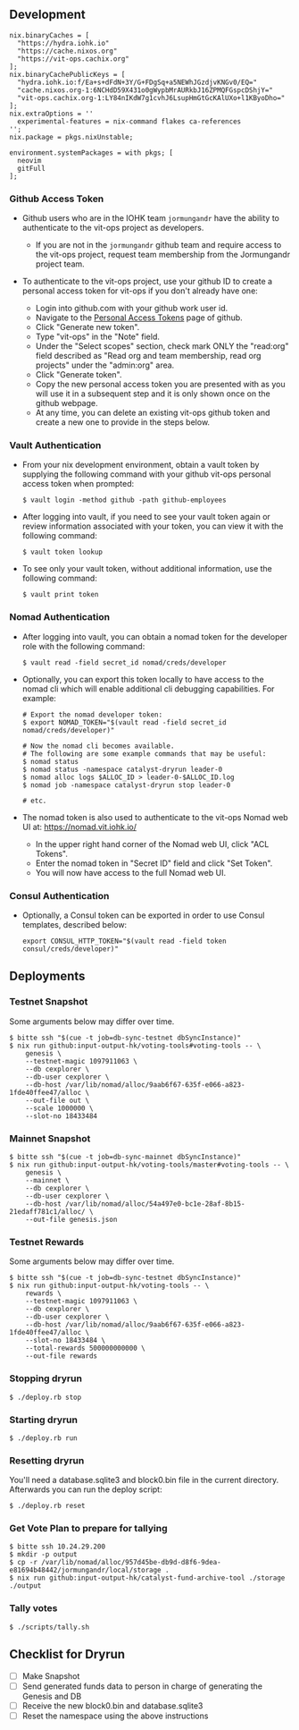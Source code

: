 ## Development

    nix.binaryCaches = [
      "https://hydra.iohk.io"
      "https://cache.nixos.org"
      "https://vit-ops.cachix.org"
    ];
    nix.binaryCachePublicKeys = [
      "hydra.iohk.io:f/Ea+s+dFdN+3Y/G+FDgSq+a5NEWhJGzdjvKNGv0/EQ="
      "cache.nixos.org-1:6NCHdD59X431o0gWypbMrAURkbJ16ZPMQFGspcDShjY="
      "vit-ops.cachix.org-1:LY84nIKdW7g1cvhJ6LsupHmGtGcKAlUXo+l1KByoDho="
    ];
    nix.extraOptions = ''
      experimental-features = nix-command flakes ca-references
    '';
    nix.package = pkgs.nixUnstable;

    environment.systemPackages = with pkgs; [
      neovim
      gitFull
    ];


### Github Access Token

* Github users who are in the IOHK team `jormungandr` have the ability to authenticate to the vit-ops project as developers.
  * If you are not in the `jormungandr` github team and require access to the vit-ops project, request team membership from the Jormungandr project team.

* To authenticate to the vit-ops project, use your github ID to create a personal access token for vit-ops if you don't already have one:
  * Login into github.com with your github work user id.
  * Navigate to the [Personal Access Tokens](https://github.com/settings/tokens) page of github.
  * Click "Generate new token".
  * Type "vit-ops" in the "Note" field.
  * Under the "Select scopes" section, check mark ONLY the "read:org" field described as "Read org and team membership, read org projects" under the "admin:org" area.
  * Click "Generate token".
  * Copy the new personal access token you are presented with as you will use it in a subsequent step and it is only shown once on the github webpage.
  * At any time, you can delete an existing vit-ops github token and create a new one to provide in the steps below.


### Vault Authentication

* From your nix development environment, obtain a vault token by supplying the following command with your github vit-ops personal access token when prompted:
    ```
    $ vault login -method github -path github-employees
    ```

* After logging into vault, if you need to see your vault token again or review information associated with your token, you can view it with the following command:
    ```
    $ vault token lookup
    ```

* To see only your vault token, without additional information, use the following command:
    ```
    $ vault print token
    ```


### Nomad Authentication

* After logging into vault, you can obtain a nomad token for the developer role with the following command:
    ```
    $ vault read -field secret_id nomad/creds/developer
    ```

* Optionally, you can export this token locally to have access to the nomad cli which will enable additional cli debugging capabilities.  For example:
    ```
    # Export the nomad developer token:
    $ export NOMAD_TOKEN="$(vault read -field secret_id nomad/creds/developer)"

    # Now the nomad cli becomes available.
    # The following are some example commands that may be useful:
    $ nomad status
    $ nomad status -namespace catalyst-dryrun leader-0
    $ nomad alloc logs $ALLOC_ID > leader-0-$ALLOC_ID.log
    $ nomad job -namespace catalyst-dryrun stop leader-0

    # etc.
    ```

* The nomad token is also used to authenticate to the vit-ops Nomad web UI at: https://nomad.vit.iohk.io/
  * In the upper right hand corner of the Nomad web UI, click "ACL Tokens".
  * Enter the nomad token in "Secret ID" field and click "Set Token".
  * You will now have access to the full Nomad web UI.


### Consul Authentication

* Optionally, a Consul token can be exported in order to use Consul templates, described below:
    ```
    export CONSUL_HTTP_TOKEN="$(vault read -field token consul/creds/developer)"
    ```

## Deployments

### Testnet Snapshot

Some arguments below may differ over time.

    $ bitte ssh "$(cue -t job=db-sync-testnet dbSyncInstance)"
    $ nix run github:input-output-hk/voting-tools#voting-tools -- \
        genesis \
        --testnet-magic 1097911063 \
        --db cexplorer \
        --db-user cexplorer \
        --db-host /var/lib/nomad/alloc/9aab6f67-635f-e066-a823-1fde40ffee47/alloc \
        --out-file out \
        --scale 1000000 \
        --slot-no 18433484

### Mainnet Snapshot

    $ bitte ssh "$(cue -t job=db-sync-mainnet dbSyncInstance)"
    $ nix run github:input-output-hk/voting-tools/master#voting-tools -- \
        genesis \
        --mainnet \
        --db cexplorer \
        --db-user cexplorer \
        --db-host /var/lib/nomad/alloc/54a497e0-bc1e-28af-8b15-21edaff781c1/alloc/ \
        --out-file genesis.json

### Testnet Rewards

Some arguments below may differ over time.

    $ bitte ssh "$(cue -t job=db-sync-testnet dbSyncInstance)"
    $ nix run github:input-output-hk/voting-tools -- \
        rewards \
        --testnet-magic 1097911063 \
        --db cexplorer \
        --db-user cexplorer \
        --db-host /var/lib/nomad/alloc/9aab6f67-635f-e066-a823-1fde40ffee47/alloc \
        --slot-no 18433484 \
        --total-rewards 500000000000 \
        --out-file rewards

### Stopping dryrun

    $ ./deploy.rb stop

### Starting dryrun

    $ ./deploy.rb run

### Resetting dryrun

You'll need a database.sqlite3 and block0.bin file in the current directory.
Afterwards you can run the deploy script:

    $ ./deploy.rb reset

### Get Vote Plan to prepare for tallying

    $ bitte ssh 10.24.29.200
    $ mkdir -p output
    $ cp -r /var/lib/nomad/alloc/957d45be-db9d-d8f6-9dea-e81694b48442/jormungandr/local/storage .
    $ nix run github:input-output-hk/catalyst-fund-archive-tool ./storage ./output

### Tally votes

    $ ./scripts/tally.sh


## Checklist for Dryrun

- [ ] Make Snapshot
- [ ] Send generated funds data to person in charge of generating the Genesis and DB
- [ ] Receive the new block0.bin and database.sqlite3
- [ ] Reset the namespace using the above instructions
